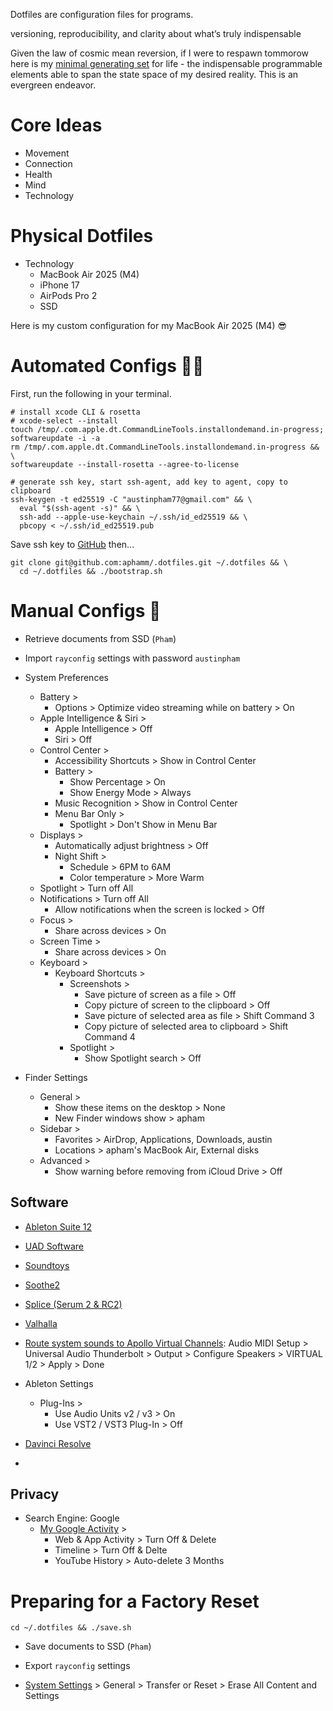 Dotfiles are configuration files for programs. 

versioning, reproducibility, and clarity about what’s truly indispensable

Given the law of cosmic mean reversion, if I were to respawn tommorow here is my [minimal generating set](https://math.stackexchange.com/questions/3089880/minimal-generating-set) for life - the indispensable programmable elements able to span the state space of my desired reality. This is an evergreen endeavor.

# Core Ideas
- Movement
- Connection
- Health
- Mind
- Technology

# Physical Dotfiles

- Technology
  - MacBook Air 2025 (M4)
  - iPhone 17
  - AirPods Pro 2
  - SSD

Here is my custom configuration for my MacBook Air 2025 (M4) 😎

# Automated Configs 👨‍💻

First, run the following in your terminal.

```shell
# install xcode CLI & rosetta
# xcode-select --install
touch /tmp/.com.apple.dt.CommandLineTools.installondemand.in-progress;
softwareupdate -i -a
rm /tmp/.com.apple.dt.CommandLineTools.installondemand.in-progress && \
softwareupdate --install-rosetta --agree-to-license

# generate ssh key, start ssh-agent, add key to agent, copy to clipboard
ssh-keygen -t ed25519 -C "austinpham77@gmail.com" && \
  eval "$(ssh-agent -s)" && \
  ssh-add --apple-use-keychain ~/.ssh/id_ed25519 && \
  pbcopy < ~/.ssh/id_ed25519.pub
```

Save ssh key to [GitHub](https://github.com/settings/keys) then...

```shell
git clone git@github.com:aphamm/.dotfiles.git ~/.dotfiles && \
  cd ~/.dotfiles && ./bootstrap.sh
```

# Manual Configs 🤮

- Retrieve documents from SSD (`Pham`)

- Import `rayconfig` settings with password `austinpham`

- System Preferences

  - Battery >
    - Options > Optimize video streaming while on battery > On
  - Apple Intelligence & Siri >
    - Apple Intelligence > Off
    - Siri > Off
  - Control Center >
    - Accessibility Shortcuts > Show in Control Center
    - Battery >
      - Show Percentage > On
      - Show Energy Mode > Always
    - Music Recognition > Show in Control Center
    - Menu Bar Only >
      - Spotlight > Don't Show in Menu Bar
  - Displays >
    - Automatically adjust brightness > Off
    - Night Shift >
      - Schedule > 6PM to 6AM
      - Color temperature > More Warm
  - Spotlight > Turn off All
  - Notifications > Turn off All
    - Allow notifications when the screen is locked > Off
  - Focus >
    - Share across devices > On
  - Screen Time >
    - Share across devices > On
  - Keyboard >
    - Keyboard Shortcuts >
      - Screenshots >
        - Save picture of screen as a file > Off
        - Copy picture of screen to the clipboard > Off
        - Save picture of selected area as file > Shift Command 3
        - Copy picture of selected area to clipboard > Shift Command 4
      - Spotlight >
        - Show Spotlight search > Off

- Finder Settings

  - General >
    - Show these items on the desktop > None
    - New Finder windows show > apham
  - Sidebar >
    - Favorites > AirDrop, Applications, Downloads, austin
    - Locations > apham's MacBook Air, External disks
  - Advanced >
    - Show warning before removing from iCloud Drive > Off

## Software

- [Ableton Suite 12](https://ableton.centercode.com/project/home.html?cap=ea2ce822-bd02-401d-ba44-6c068717bc68)
  
- [UAD Software](https://help.uaudio.com/hc/en-us/articles/360057137692-Apple-Silicon-M1-M2-Compatibility-Info?_gl=1*1qpuawn*_ga*MTYzMjUzNzU0Ny4xNjgwMDI1NTUz*_ga_CPJ5176QFT*MTY4MDAyNTU2NC4xLjEuMTY4MDAyNTkwNy4wLjAuMA..)

- [Soundtoys](https://accounts.soundtoys.com/#/licenses)

- [Soothe2](https://oeksound.com/downloads/)

- [Splice (Serum 2 & RC2)](https://splice.com/plugins/your-plugins)

- [Valhalla](https://valhalladsp.com/my-account/downloads/)

- [Route system sounds to Apollo Virtual Channels](https://www.youtube.com/watch?v=9K3D7kNb5DI): Audio MIDI Setup > Universal Audio Thunderbolt > Output > Configure Speakers > VIRTUAL 1/2 > Apply > Done

- Ableton Settings
  - Plug-Ins >
    - Use Audio Units v2 / v3 > On
    - Use VST2 / VST3 Plug-In > Off

- [Davinci Resolve](https://apps.cloud.blackmagicdesign.com/davinci-resolve)
- 
## Privacy 

- Search Engine: Google
  - [My Google Activity](https://myactivity.google.com/myactivity?hl=en) >
    - Web & App Activity > Turn Off & Delete
    - Timeline > Turn Off & Delte
    - YouTube History > Auto-delete 3 Months

# Preparing for a Factory Reset

```shell
cd ~/.dotfiles && ./save.sh
```

- Save documents to SSD (`Pham`)

- Export `rayconfig` settings

- [System Settings](https://support.apple.com/en-us/102664) > General > Transfer or Reset > Erase All Content and Settings
